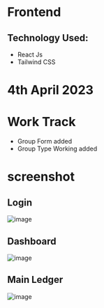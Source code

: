 # Frontend

## Technology Used:
   * React Js
   * Tailwind CSS


# 4th April 2023

# Work Track
  * Group Form added
  * Group Type Working added


# screenshot
  ## Login
![image](https://user-images.githubusercontent.com/74055996/230223940-44248cf2-eb2f-4e2a-8588-f252a9ed35fd.png)

## Dashboard

![image](https://user-images.githubusercontent.com/74055996/230224257-27941ec8-5c71-4514-b2d4-baebca6721a7.png)

## Main Ledger

![image](https://user-images.githubusercontent.com/74055996/230224497-57f95d5f-b461-495c-a666-4297969be07c.png)
